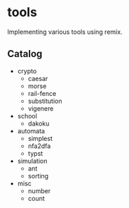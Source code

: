 # tools

Implementing various tools using remix.

## Catalog

- crypto
  - caesar
  - morse
  - rail-fence
  - substitution
  - vigenere
- school
  - dakoku
- automata
  - simplest
  - nfa2dfa
  - typst
- simulation
  - ant
  - sorting
- misc
  - number
  - count

